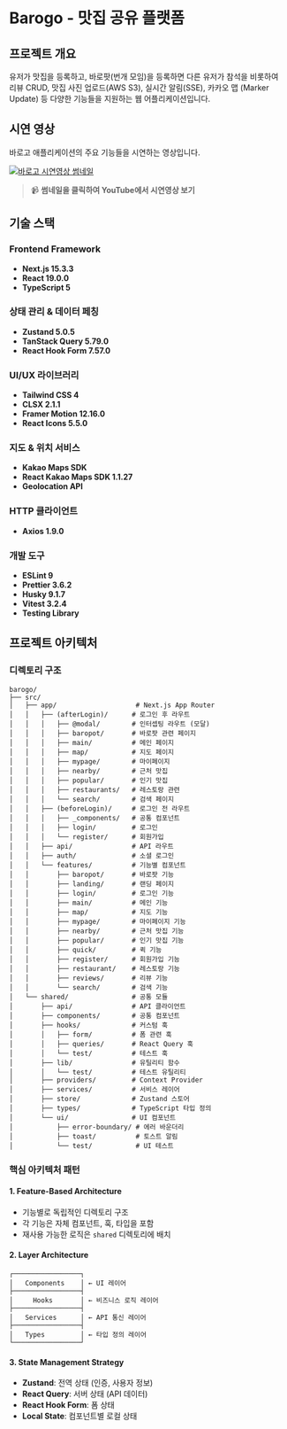# Barogo - 맛집 공유 플랫폼

## 프로젝트 개요

유저가 맛집을 등록하고, 바로팟(번개 모임)을 등록하면 다른 유저가 참석을 비롯하여
리뷰 CRUD, 맛집 사진 업로드(AWS S3), 실시간 알림(SSE), 카카오 맵 (Marker Update) 등
다양한 기능들을 지원하는 웹 어플리케이션입니다.

## 시연 영상

바로고 애플리케이션의 주요 기능들을 시연하는 영상입니다.

[![바로고 시연영상 썸네일](https://github.com/user-attachments/assets/ea5f6529-607a-4773-8090-98f396f7943c)](https://www.youtube.com/watch?v=b0BOC62-ErM)

> 📹 **썸네일을 클릭하여 YouTube에서 시연영상 보기**
> 
## 기술 스택

### Frontend Framework

- **Next.js 15.3.3**
- **React 19.0.0**
- **TypeScript 5**

### 상태 관리 & 데이터 페칭

- **Zustand 5.0.5**
- **TanStack Query 5.79.0**
- **React Hook Form 7.57.0**

### UI/UX 라이브러리

- **Tailwind CSS 4**
- **CLSX 2.1.1**
- **Framer Motion 12.16.0**
- **React Icons 5.5.0**

### 지도 & 위치 서비스

- **Kakao Maps SDK**
- **React Kakao Maps SDK 1.1.27**
- **Geolocation API**

### HTTP 클라이언트

- **Axios 1.9.0**

### 개발 도구

- **ESLint 9**
- **Prettier 3.6.2**
- **Husky 9.1.7**
- **Vitest 3.2.4**
- **Testing Library**

## 프로젝트 아키텍처

### 디렉토리 구조

```
barogo/
├── src/
│   ├── app/                    # Next.js App Router
│   │   ├── (afterLogin)/      # 로그인 후 라우트
│   │   │   ├── @modal/        # 인터셉팅 라우트 (모달)
│   │   │   ├── baropot/       # 바로팟 관련 페이지
│   │   │   ├── main/          # 메인 페이지
│   │   │   ├── map/           # 지도 페이지
│   │   │   ├── mypage/        # 마이페이지
│   │   │   ├── nearby/        # 근처 맛집
│   │   │   ├── popular/       # 인기 맛집
│   │   │   ├── restaurants/   # 레스토랑 관련
│   │   │   └── search/        # 검색 페이지
│   │   ├── (beforeLogin)/     # 로그인 전 라우트
│   │   │   ├── _components/   # 공통 컴포넌트
│   │   │   ├── login/         # 로그인
│   │   │   └── register/      # 회원가입
│   │   ├── api/               # API 라우트
│   │   ├── auth/              # 소셜 로그인
│   │   └── features/          # 기능별 컴포넌트
│   │       ├── baropot/       # 바로팟 기능
│   │       ├── landing/       # 랜딩 페이지
│   │       ├── login/         # 로그인 기능
│   │       ├── main/          # 메인 기능
│   │       ├── map/           # 지도 기능
│   │       ├── mypage/        # 마이페이지 기능
│   │       ├── nearby/        # 근처 맛집 기능
│   │       ├── popular/       # 인기 맛집 기능
│   │       ├── quick/         # 퀵 기능
│   │       ├── register/      # 회원가입 기능
│   │       ├── restaurant/    # 레스토랑 기능
│   │       ├── reviews/       # 리뷰 기능
│   │       └── search/        # 검색 기능
│   └── shared/                # 공통 모듈
│       ├── api/               # API 클라이언트
│       ├── components/        # 공통 컴포넌트
│       ├── hooks/             # 커스텀 훅
│       │   ├── form/          # 폼 관련 훅
│       │   ├── queries/       # React Query 훅
│       │   └── test/          # 테스트 훅
│       ├── lib/               # 유틸리티 함수
│       │   └── test/          # 테스트 유틸리티
│       ├── providers/         # Context Provider
│       ├── services/          # 서비스 레이어
│       ├── store/             # Zustand 스토어
│       ├── types/             # TypeScript 타입 정의
│       └── ui/                # UI 컴포넌트
│           ├── error-boundary/ # 에러 바운더리
│           ├── toast/          # 토스트 알림
│           └── test/           # UI 테스트
```

### 핵심 아키텍처 패턴

#### 1. **Feature-Based Architecture**

- 기능별로 독립적인 디렉토리 구조
- 각 기능은 자체 컴포넌트, 훅, 타입을 포함
- 재사용 가능한 로직은 `shared` 디렉토리에 배치

#### 2. **Layer Architecture**

```
┌─────────────────┐
│   Components    │ ← UI 레이어
├─────────────────┤
│     Hooks       │ ← 비즈니스 로직 레이어
├─────────────────┤
│   Services      │ ← API 통신 레이어
├─────────────────┤
│   Types         │ ← 타입 정의 레이어
└─────────────────┘
```

#### 3. **State Management Strategy**

- **Zustand**: 전역 상태 (인증, 사용자 정보)
- **React Query**: 서버 상태 (API 데이터)
- **React Hook Form**: 폼 상태
- **Local State**: 컴포넌트별 로컬 상태
